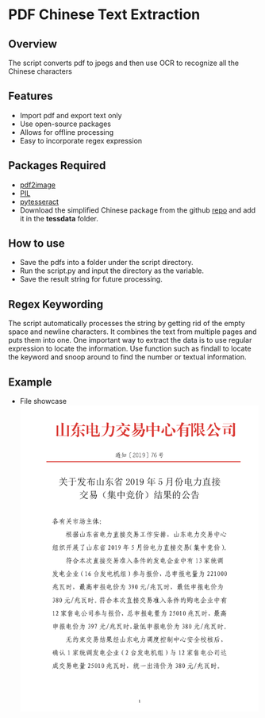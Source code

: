 # PDF Chinese Text Extraction
## Overview
The script converts pdf to jpegs and then use OCR to recognize all the Chinese characters


## Features
- Import pdf and export text only
- Use open-source packages
- Allows for offline processing
- Easy to incorporate regex expression


## Packages Required
- [pdf2image](https://pypi.org/project/pdf2image/)
- [PIL](https://pillow.readthedocs.io/en/stable/)
- [pytesseract](https://pypi.org/project/pytesseract/)
- Download the simplified Chinese package from the github [repo](https://github.com/tesseract-ocr/tessdata/raw/master/chi_sim.traineddata) and add it in the **tessdata** folder.


## How to use

- Save the pdfs into a folder under the script directory.
- Run the script.py and input the directory as the variable.
- Save the result string for future processing.

## Regex Keywording

The script automatically processes the string by getting rid of the empty space and newline characters. It combines the text from multiple pages and puts them into one. One important way to extract the data is to use regular expression to locate the information. Use function such as findall to locate the keyword and snoop around to find the number or textual information.

## Example

- File showcase
![PDF file](pic/rm_1.png?raw=true "Title")
